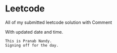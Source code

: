 # Leetcode
All of my submitted leetcode solution with Comment 

With updated date and time.

    This is Pranab Nandy.
    Signing off for the day.
